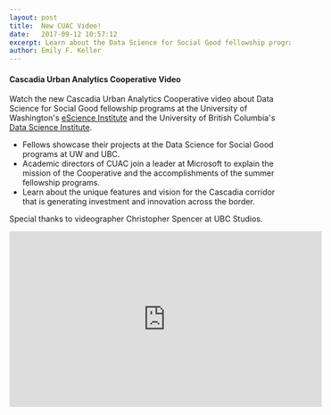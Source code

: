 ```yaml
---
layout: post
title:  New CUAC Video!
date:   2017-09-12 10:57:12
excerpt: Learn about the Data Science for Social Good fellowship programs integrated into the Cascadia Urban Analytics Cooperative in a new video.
author: Emily F. Keller
---
```


#### Cascadia Urban Analytics Cooperative Video

Watch the new Cascadia Urban Analytics Cooperative video about Data Science for Social Good fellowship programs at the University of Washington's [eScience Institute](http://escience.washington.edu/) and the University of British Columbia's [Data Science Institute](https://dsi.ubc.ca/).

* Fellows showcase their projects at the Data Science for Social Good programs at UW and UBC.
* Academic directors of CUAC join a leader at Microsoft to explain the mission of the Cooperative and the accomplishments of the summer fellowship programs.
* Learn about the unique features and vision for the Cascadia corridor that is generating investment and innovation across the border.

Special thanks to videographer Christopher Spencer at UBC Studios.

<iframe width="560" height="315" src="https://www.youtube.com/embed/RWGm4q0bq6I" frameborder="0" allowfullscreen></iframe>
